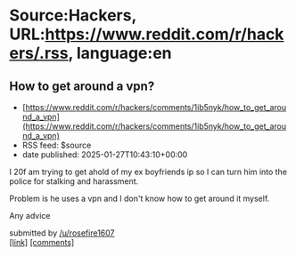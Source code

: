 # Source:Hackers, URL:https://www.reddit.com/r/hackers/.rss, language:en

## How to get around a vpn?
 - [https://www.reddit.com/r/hackers/comments/1ib5nyk/how_to_get_around_a_vpn](https://www.reddit.com/r/hackers/comments/1ib5nyk/how_to_get_around_a_vpn)
 - RSS feed: $source
 - date published: 2025-01-27T10:43:10+00:00

<!-- SC_OFF --><div class="md"><p>I 20f am trying to get ahold of my ex boyfriends ip so I can turn him into the police for stalking and harassment.</p> <p>Problem is he uses a vpn and I don&#39;t know how to get around it myself. </p> <p>Any advice</p> </div><!-- SC_ON --> &#32; submitted by &#32; <a href="https://www.reddit.com/user/rosefire1607"> /u/rosefire1607 </a> <br/> <span><a href="https://www.reddit.com/r/hackers/comments/1ib5nyk/how_to_get_around_a_vpn/">[link]</a></span> &#32; <span><a href="https://www.reddit.com/r/hackers/comments/1ib5nyk/how_to_get_around_a_vpn/">[comments]</a></span>


